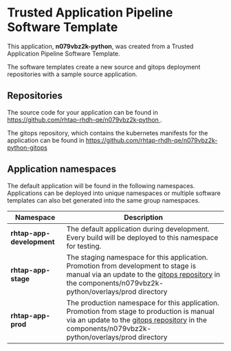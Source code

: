 # Trusted Application Pipeline Software Template

This application, **n079vbz2k-python**, was created from a Trusted Application Pipeline Software Template.

The software templates create a new source and gitops deployment repositories with a sample source application. 

## Repositories

The source code for your application can be found in [https://github.com/rhtap-rhdh-qe/n079vbz2k-python ](https://github.com/rhtap-rhdh-qe/n079vbz2k-python ).
 
The gitops repository, which contains the kubernetes manifests for the application can be found in 
[https://github.com/rhtap-rhdh-qe/n079vbz2k-python-gitops ](https://github.com/rhtap-rhdh-qe/n079vbz2k-python-gitops ) 

## Application namespaces 

The default application will be found in the following namespaces. Applications can be deployed into unique namespaces or multiple software templates can also bet generated into the same group namespaces.  

|  Namespace   |  Description   |  
| -------- | -------- |   
| **rhtap-app-development** | The default application during development. Every build will be deployed to this namespace for testing. | 
| **rhtap-app-stage** | The staging namespace for this application. Promotion from development to stage is manual via an update to the [gitops repository](https://github.com/rhtap-rhdh-qe/n079vbz2k-python-gitops ) in the components/n079vbz2k-python/overlays/prod directory |  
| **rhtap-app-prod** | The production namespace for this application. Promotion from stage to production is manual via an update to the [gitops repository](https://github.com/rhtap-rhdh-qe/n079vbz2k-python-gitops ) in the components/n079vbz2k-python/overlays/prod directory | 